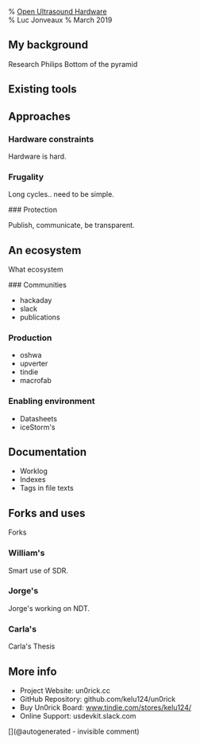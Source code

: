 % [Open Ultrasound Hardware](http://kelu124.github.io/echomods/ppt_openconf)	
% Luc Jonveaux 
% March 2019


## My background

Research
Philips
Bottom of the pyramid 

## Existing tools


## Approaches


### Hardware constraints

Hardware is hard.

### Frugality

Long cycles.. need to be simple.

### Protection

Publish, communicate, be transparent.

## An ecosystem

What ecosystem 

### Communities

* hackaday
* slack
* publications

### Production

* oshwa
* upverter
* tindie
* macrofab

### Enabling environment

* Datasheets
* iceStorm's

## Documentation

* Worklog
* Indexes
* Tags in file texts

## Forks and uses

Forks

### William's

Smart use of SDR.

### Jorge's

Jorge's working on NDT.

### Carla's

Carla's Thesis

## More info

* Project Website: un0rick.cc
* GitHub Repository: github.com/kelu124/un0rick
* Buy Un0rick Board: www.tindie.com/stores/kelu124/
* Online Support: usdevkit.slack.com




[](@autogenerated - invisible comment)